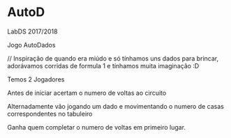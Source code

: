 # AutoD
LabDS 2017/2018 

Jogo AutoDados

// Inspiração de quando era miúdo e só tínhamos uns dados para brincar, adorávamos corridas de formula 1 e tínhamos muita imaginação :D 

Temos 2 Jogadores

Antes de iniciar acertam o numero de voltas ao circuito

Alternadamente vão jogando um dado e movimentando o numero de casas correspondentes no tabuleiro

Ganha quem completar o numero de voltas em primeiro lugar.
